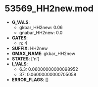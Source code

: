 # 53569_HH2new.mod

- **G_VALS**:
  - gkbar_HH2new: 0.06
  - gnabar_HH2new: 0.0
- **GATES**:
  - n: 4
- **SUFFIX**: HH2new
- **GMAX_NAME**: gkbar_HH2new
- **STATES**: ['n']
- **I_VALS**:
  - 6.3: 0.06000000000098952
  - 37: 0.06000000000705058
- **ERROR_FLAGS**: []
